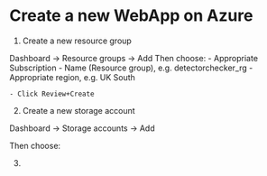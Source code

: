 # Create a new WebApp on Azure

1. Create a new resource group

  Dashboard -> Resource groups -> Add
    Then choose:
    - Appropriate Subscription
    - Name (Resource group), e.g. detectorchecker_rg
    - Appropriate region, e.g. UK South

    - Click Review+Create

2. Create a new storage account

  Dashboard -> Storage accounts -> Add

  Then choose:

3.
